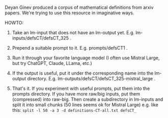 Deyan Ginev produced a corpus of mathematical definitions from arxiv papers. 
We're trying to use this resource in imaginative ways.

HOWTO:

1. Take an lm-input that does not have an lm-output yet. E.g. lm-inputs/defsCT/defsCT_325 .

2. Prepend a suitable prompt to it. E.g. prompts/defsCT1 .

3. Run it through your favorite language model (I often use Mistral
Large, but try ChatGPT, Claude, LLama, etc.)

4. If the output is useful, put it under the corresponding name into
the lm-output directory. E.g. lm-outputs/defsCT/defsCT_325-mistral_large .

5. That's it. If you experiment with useful prompts, put them into the
prompts directory. If you have more raw/big inputs, put them
(compressed) into raw-big. Then create a subdirectory in lm-inputs and
split it into small chunks (50 lines seems ok for Mistral Large)
e.g. like this:
```split -l 50 -a 3 -d definitions-CT-all.txt defsCT_```
